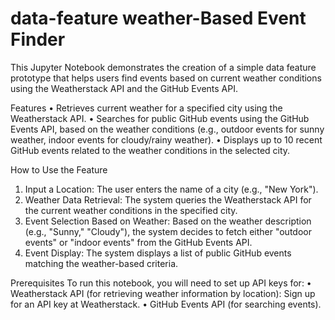 # data-feature weather-Based Event Finder

This Jupyter Notebook demonstrates the creation of a simple data feature prototype that helps users find events based on current weather conditions using the Weatherstack API and the GitHub Events API.

Features
•	Retrieves current weather for a specified city using the Weatherstack API.
•	Searches for public GitHub events using the GitHub Events API, based on the weather conditions (e.g., outdoor events for sunny weather, indoor events for cloudy/rainy weather).
•	Displays up to 10 recent GitHub events related to the weather conditions in the selected city.

How to Use the Feature
1. Input a Location:
The user enters the name of a city (e.g., "New York").
2. Weather Data Retrieval:
The system queries the Weatherstack API for the current weather conditions in the specified city.
3. Event Selection Based on Weather:
Based on the weather description (e.g., "Sunny," "Cloudy"), the system decides to fetch either "outdoor events" or "indoor events" from the GitHub Events API.
4. Event Display:
The system displays a list of public GitHub events matching the weather-based criteria.


Prerequisites
To run this notebook, you will need to set up API keys for:
•	Weatherstack API (for retrieving weather information by location): Sign up for an API key at Weatherstack.
•	GitHub Events API (for searching events). 

